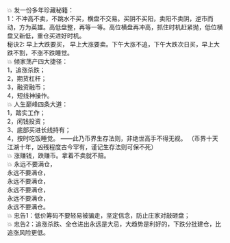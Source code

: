 💥 发一份多年珍藏秘籍：  
1：不冲高不卖，不跳水不买，横盘不交易。买阴不买阳，卖阳不卖阴，逆市而动，方为英雄。高低盘整，再等一等。高位横盘再冲高，抓住时机赶紧抛，低位横盘又新低，重仓买进好时机。  
秘诀2: 早上大跌要买， 早上大涨要卖。下午大涨不追，下午大跌次日买，早上大跌不割，不涨不跌睡觉。  
💥 倾家荡产四大捷径：  
1，追涨杀跌；  
2，期货杠杆；  
3，融资融币；   
4，短线神操作。  
💥 人生巅峰四条大道：  
1，踏实工作；  
2，闲钱投资；  
3、底部买进长线持有；  
4，按时吃饭睡觉。 ——此乃币界生存法则，非绝世高手不得无视。 （币界十天江湖十年，凶残程度古今罕有，谨记生存法则可保不死）  
💥 涨赚钱，跌赚币。拿着不卖就不赔。  
💥 永远不要满仓，  
永远不要满仓，  
永远不要满仓，  
永远不要满仓，  
永远不要满仓，  
永远不要满仓。  
💥 忠告1：低价筹码不要轻易被骗走，坚定信念，防止庄家对敲砸盘；  
💥 忠告2：追涨杀跌、全仓进出永远是大忌，大趋势是利好的，下跌分批建仓，比追涨风险更低。  